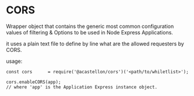 # CORS
Wrapper object that contains the generic most common configuration values of 
filtering & Options to be used in Node Express Applications.

it uses a plain text file to define by line what are the allowed requesters by CORS.

usage:

    const cors      = require('@acastellon/cors')('<path/to/whiletlist>');
    
    cors.enableCORS(app);  
    // where 'app' is the Application Express instance object.
